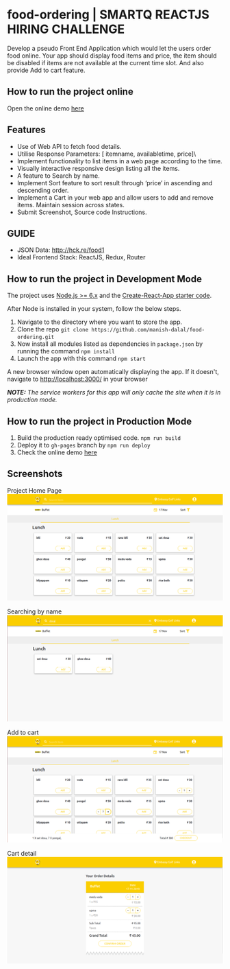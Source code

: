 # food-ordering | SMARTQ REACTJS HIRING CHALLENGE
Develop a pseudo Front End Application which would let the users order food online. Your app should display food items and price, the item should be disabled if items are not available at the current time slot. And also provide Add to cart feature.

## How to run the project online
Open the online demo [here](https://manish-dalal.github.io/food-ordering)

## Features

- Use of Web API to fetch food details.
- Utilise Response Parameters: \[ itemname, availabletime, price]\
- Implement functionality to list items in a web page according to the time.
- Visually interactive responsive design listing all the items.
- A feature to Search by name.
- Implement Sort feature to sort result through ‘price’ in ascending and descending order.
- Implement a Cart in your web app and allow users to add and remove items. Maintain session across states.
- Submit Screenshot, Source code Instructions.


## GUIDE

- JSON Data: http://hck.re/food1
- Ideal Frontend Stack: ReactJS, Redux, Router

## How to run the project in Development Mode
The project uses [Node.js >= 6.x](https://nodejs.org/en/) and the [Create-React-App starter code](https://github.com/facebookincubator/create-react-app).

After Node is installed in your system, follow the below steps.

1. Navigate to the directory where you want to store the app.
2. Clone the repo `git clone https://github.com/manish-dalal/food-ordering.git`
3. Now install all modules listed as dependencies in `package.json` by running the command `npm install`
4. Launch the app with this command `npm start`

A new browser window open automatically displaying the app.  If it doesn't, navigate to [http://localhost:3000/](http://localhost:3000/) in your browser

***NOTE:*** *The service workers for this app will only cache the site when it is in production mode.*

## How to run the project in Production Mode

1. Build the production ready optimised code. `npm run build`
2. Deploy it to `gh-pages` branch by `npm run deploy`
3. Check the online demo [here](https://manish-dalal.github.io/food-ordering)

## Screenshots
Project Home Page
<img src="Screenshots/1.png"></img>

Searching by name
<img src="Screenshots/2.png"></img>

Add to cart
<img src="Screenshots/4.png"></img>

Cart detail
<img src="Screenshots/5.png"></img>
